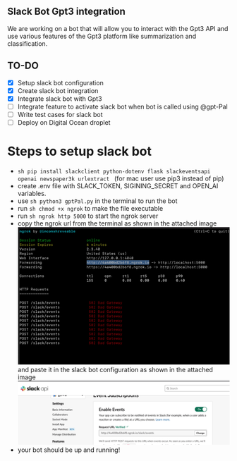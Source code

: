 ## Slack Bot Gpt3 integration
We are working on a bot that will allow you to interact with the Gpt3 API and use various features of the Gpt3 platform like summarization and classification.

## TO-DO
- [x] Setup slack bot configuration
- [x] Create slack bot integration 
- [x] Integrate slack bot with Gpt3
- [ ] Integrate feature to activate slack bot when bot is called using @gpt-Pal
- [ ] Write test cases for slack bot
- [ ] Deploy on Digital Ocean droplet

# Steps to setup slack bot
- ```sh pip install slackclient python-dotenv flask slackeventsapi openai newspaper3k urlextract ```
(for mac user use pip3 instead of pip)
- create .env file with SLACK_TOKEN, SIGINING_SECRET and OPEN_AI variables.
- use ```sh python3 gptPal.py``` in the terminal to run the bot
- run ```sh chmod +x ngrok``` to make the file executable
- run ```sh ngrok http 5000``` to start the ngrok server
- copy the ngrok url from the terminal as shown in the attached image![Screenshot](/images/ngrok.png) and paste it in the slack bot configuration as shown in the attached image![Screenshot](/images/slack_event.png)
- your bot should be up and running!